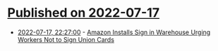 # [Published on 2022-07-17](index.md)

* [2022-07-17, 22:27:00](https://slashdot.org/story/22/07/17/210227/amazon-installs-sign-in-warehouse-urging-workers-not-to-sign-union-cards?utm_source=rss1.0mainlinkanon&utm_medium=feed) - [Amazon Installs Sign in Warehouse Urging Workers Not to Sign Union Cards](https://slashdot.org/story/22/07/17/210227/amazon-installs-sign-in-warehouse-urging-workers-not-to-sign-union-cards?utm_source=rss1.0mainlinkanon&utm_medium=feed)
